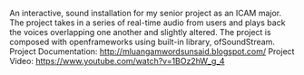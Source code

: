 An interactive, sound installation for my senior project as an ICAM major.
The project takes in a series of real-time audio from users and plays back the voices overlapping one another and slightly altered.
The project is composed with openframeworks using built-in library, ofSoundStream.
Project Documentation: http://mluangamwordsunsaid.blogspot.com/
Project Video: https://www.youtube.com/watch?v=1BOz2hW_g_4
